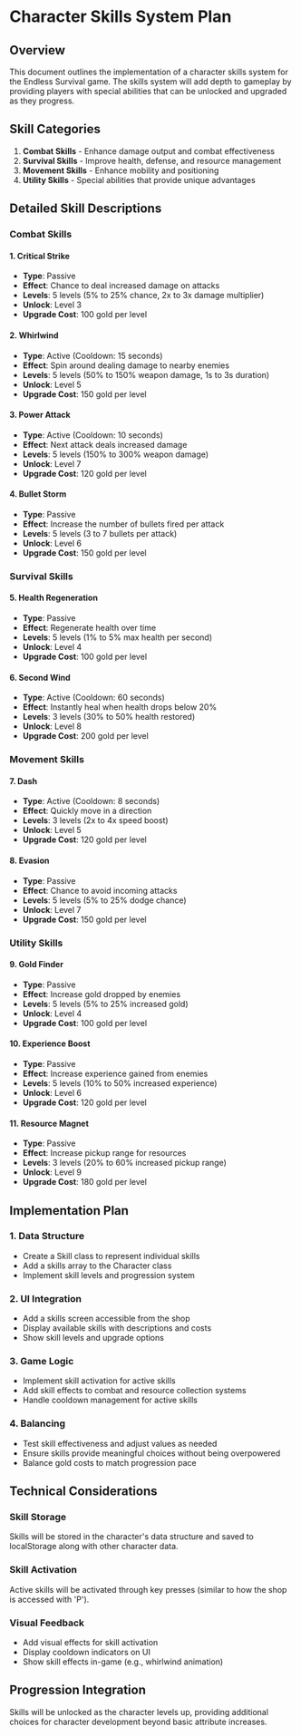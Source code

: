 # Character Skills System Plan

## Overview
This document outlines the implementation of a character skills system for the Endless Survival game. The skills system will add depth to gameplay by providing players with special abilities that can be unlocked and upgraded as they progress.

## Skill Categories
1. **Combat Skills** - Enhance damage output and combat effectiveness
2. **Survival Skills** - Improve health, defense, and resource management
3. **Movement Skills** - Enhance mobility and positioning
4. **Utility Skills** - Special abilities that provide unique advantages

## Detailed Skill Descriptions

### Combat Skills

#### 1. Critical Strike
- **Type**: Passive
- **Effect**: Chance to deal increased damage on attacks
- **Levels**: 5 levels (5% to 25% chance, 2x to 3x damage multiplier)
- **Unlock**: Level 3
- **Upgrade Cost**: 100 gold per level

#### 2. Whirlwind
- **Type**: Active (Cooldown: 15 seconds)
- **Effect**: Spin around dealing damage to nearby enemies
- **Levels**: 5 levels (50% to 150% weapon damage, 1s to 3s duration)
- **Unlock**: Level 5
- **Upgrade Cost**: 150 gold per level

#### 3. Power Attack
- **Type**: Active (Cooldown: 10 seconds)
- **Effect**: Next attack deals increased damage
- **Levels**: 5 levels (150% to 300% weapon damage)
- **Unlock**: Level 7
- **Upgrade Cost**: 120 gold per level

#### 4. Bullet Storm
- **Type**: Passive
- **Effect**: Increase the number of bullets fired per attack
- **Levels**: 5 levels (3 to 7 bullets per attack)
- **Unlock**: Level 6
- **Upgrade Cost**: 150 gold per level

### Survival Skills

#### 5. Health Regeneration
- **Type**: Passive
- **Effect**: Regenerate health over time
- **Levels**: 5 levels (1% to 5% max health per second)
- **Unlock**: Level 4
- **Upgrade Cost**: 100 gold per level

#### 6. Second Wind
- **Type**: Active (Cooldown: 60 seconds)
- **Effect**: Instantly heal when health drops below 20%
- **Levels**: 3 levels (30% to 50% health restored)
- **Unlock**: Level 8
- **Upgrade Cost**: 200 gold per level

### Movement Skills

#### 7. Dash
- **Type**: Active (Cooldown: 8 seconds)
- **Effect**: Quickly move in a direction
- **Levels**: 3 levels (2x to 4x speed boost)
- **Unlock**: Level 5
- **Upgrade Cost**: 120 gold per level

#### 8. Evasion
- **Type**: Passive
- **Effect**: Chance to avoid incoming attacks
- **Levels**: 5 levels (5% to 25% dodge chance)
- **Unlock**: Level 7
- **Upgrade Cost**: 150 gold per level

### Utility Skills

#### 9. Gold Finder
- **Type**: Passive
- **Effect**: Increase gold dropped by enemies
- **Levels**: 5 levels (5% to 25% increased gold)
- **Unlock**: Level 4
- **Upgrade Cost**: 100 gold per level

#### 10. Experience Boost
- **Type**: Passive
- **Effect**: Increase experience gained from enemies
- **Levels**: 5 levels (10% to 50% increased experience)
- **Unlock**: Level 6
- **Upgrade Cost**: 120 gold per level

#### 11. Resource Magnet
- **Type**: Passive
- **Effect**: Increase pickup range for resources
- **Levels**: 3 levels (20% to 60% increased pickup range)
- **Unlock**: Level 9
- **Upgrade Cost**: 180 gold per level

## Implementation Plan

### 1. Data Structure
- Create a Skill class to represent individual skills
- Add a skills array to the Character class
- Implement skill levels and progression system

### 2. UI Integration
- Add a skills screen accessible from the shop
- Display available skills with descriptions and costs
- Show skill levels and upgrade options

### 3. Game Logic
- Implement skill activation for active skills
- Add skill effects to combat and resource collection systems
- Handle cooldown management for active skills

### 4. Balancing
- Test skill effectiveness and adjust values as needed
- Ensure skills provide meaningful choices without being overpowered
- Balance gold costs to match progression pace

## Technical Considerations

### Skill Storage
Skills will be stored in the character's data structure and saved to localStorage along with other character data.

### Skill Activation
Active skills will be activated through key presses (similar to how the shop is accessed with 'P').

### Visual Feedback
- Add visual effects for skill activation
- Display cooldown indicators on UI
- Show skill effects in-game (e.g., whirlwind animation)

## Progression Integration
Skills will be unlocked as the character levels up, providing additional choices for character development beyond basic attribute increases.